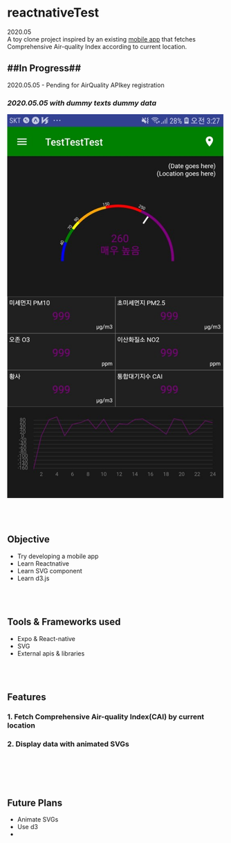 # reactnativeTest
2020.05
<br>
A toy clone project inspired by an existing <a href="https://play.google.com/store/apps/details?id=com.softworx.cai">mobile app</a> that fetches Comprehensive Air-quality Index according to current location.
## ##In Progress##
2020.05.05 - Pending for AirQuality APIkey registration
### <i>2020.05.05 with dummy texts dummy data</i>
<img src="https://github.com/lpaqkosw/readmeImages/blob/master/nativetest/prototype.jpg" width="500" height="888">
<br><br><br><br>

## Objective
* Try developing a mobile app
* Learn Reactnative
* Learn SVG component
* Learn d3.js
<br><br><br><br>

## Tools & Frameworks used
* Expo & React-native
* SVG
* External apis & libraries
<br><br><br><br>
## Features
### 1. Fetch Comprehensive Air-quality Index(CAI) by current location
### 2. Display data with animated SVGs
<br><br><br><br>


## Future Plans
* Animate SVGs
* Use d3
* 

